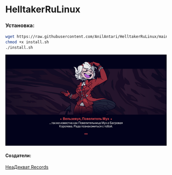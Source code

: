 # HelltakerRuLinux

### Установка:

```bash
wget https://raw.githubusercontent.com/AnilAntari/HelltakerRuLinux/main/install.sh
chmod +x install.sh
./install.sh
```
![](/photo/ru_sub.jpg)


#### Создатели:

[ НеаДекват Records ](https://steamcommunity.com/sharedfiles/filedetails/?id=2525869612) 
